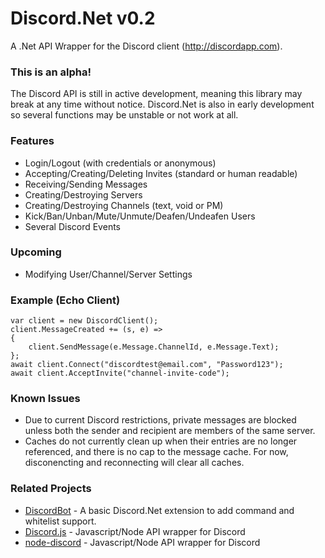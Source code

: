 # Discord.Net v0.2
A .Net API Wrapper for the Discord client (http://discordapp.com).

### This is an alpha!
The Discord API is still in active development, meaning this library may break at any time without notice.
Discord.Net is also in early development so several functions may be unstable or not work at all.

### Features
- Login/Logout (with credentials or anonymous)
- Accepting/Creating/Deleting Invites (standard or human readable)
- Receiving/Sending Messages
- Creating/Destroying Servers
- Creating/Destroying Channels (text, void or PM)
- Kick/Ban/Unban/Mute/Unmute/Deafen/Undeafen Users
- Several Discord Events

### Upcoming
- Modifying User/Channel/Server Settings

### Example (Echo Client)
```
var client = new DiscordClient();
client.MessageCreated += (s, e) =>
{
	client.SendMessage(e.Message.ChannelId, e.Message.Text);
};
await client.Connect("discordtest@email.com", "Password123");
await client.AcceptInvite("channel-invite-code");
```

### Known Issues
- Due to current Discord restrictions, private messages are blocked unless both the sender and recipient are members of the same server.
- Caches do not currently clean up when their entries are no longer referenced, and there is no cap to the message cache. For now, disconencting and reconnecting will clear all caches.
 
### Related Projects
- [DiscordBot](https://github.com/RogueException/DiscordBot) - A basic Discord.Net extension to add command and whitelist support.
- [Discord.js](https://github.com/hydrabolt/discord.js) - Javascript/Node API wrapper for Discord
- [node-discord](https://github.com/izy521/node-discord) - Javascript/Node API wrapper for Discord
